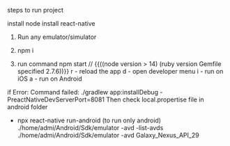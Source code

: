 steps to run project

install node
install react-native


1. Run any emulator/simulator
2. npm i

3. run command npm start // {{((node version > 14) (ruby version Gemfile specified 2.7.6))}}
    r - reload the app
    d - open developer menu
    i - run on iOS
    a - run on Android



if Error: Command failed: ./gradlew app:installDebug -PreactNativeDevServerPort=8081
Then check local.propertise file in android folder






* npx react-native run-android (to run only android)
    ./home/admi/Android/Sdk/emulator -avd -list-avds
    ./home/admi/Android/Sdk/emulator -avd Galaxy_Nexus_API_29
